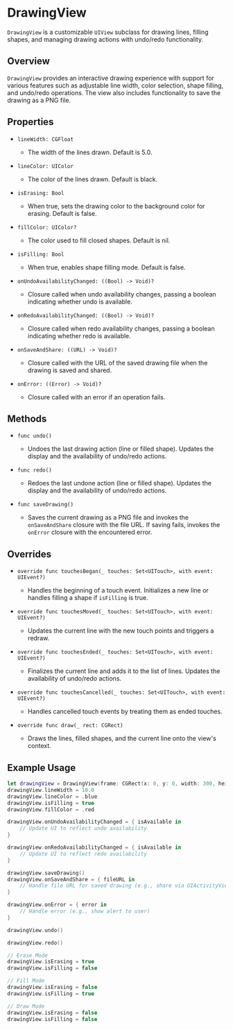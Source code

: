 # DrawingView

`DrawingView` is a customizable `UIView` subclass for drawing lines, filling shapes, and managing drawing actions with undo/redo functionality.

## Overview

`DrawingView` provides an interactive drawing experience with support for various features such as adjustable line width, color selection, shape filling, and undo/redo operations. The view also includes functionality to save the drawing as a PNG file.

## Properties

- `lineWidth: CGFloat`
  - The width of the lines drawn. Default is 5.0.
  
- `lineColor: UIColor`
  - The color of the lines drawn. Default is black.
  
- `isErasing: Bool`
  - When true, sets the drawing color to the background color for erasing. Default is false.
  
- `fillColor: UIColor?`
  - The color used to fill closed shapes. Default is nil.
  
- `isFilling: Bool`
  - When true, enables shape filling mode. Default is false.
  
- `onUndoAvailabilityChanged: ((Bool) -> Void)?`
  - Closure called when undo availability changes, passing a boolean indicating whether undo is available.
  
- `onRedoAvailabilityChanged: ((Bool) -> Void)?`
  - Closure called when redo availability changes, passing a boolean indicating whether redo is available.
  
- `onSaveAndShare: ((URL) -> Void)?`
  - Closure called with the URL of the saved drawing file when the drawing is saved and shared.
  
- `onError: ((Error) -> Void)?`
  - Closure called with an error if an operation fails.

## Methods

- `func undo()`
  - Undoes the last drawing action (line or filled shape). Updates the display and the availability of undo/redo actions.
  
- `func redo()`
  - Redoes the last undone action (line or filled shape). Updates the display and the availability of undo/redo actions.
  
- `func saveDrawing()`
  - Saves the current drawing as a PNG file and invokes the `onSaveAndShare` closure with the file URL. If saving fails, invokes the `onError` closure with the encountered error.

## Overrides

- `override func touchesBegan(_ touches: Set<UITouch>, with event: UIEvent?)`
  - Handles the beginning of a touch event. Initializes a new line or handles filling a shape if `isFilling` is true.
  
- `override func touchesMoved(_ touches: Set<UITouch>, with event: UIEvent?)`
  - Updates the current line with the new touch points and triggers a redraw.
  
- `override func touchesEnded(_ touches: Set<UITouch>, with event: UIEvent?)`
  - Finalizes the current line and adds it to the list of lines. Updates the availability of undo/redo actions.
  
- `override func touchesCancelled(_ touches: Set<UITouch>, with event: UIEvent?)`
  - Handles cancelled touch events by treating them as ended touches.
  
- `override func draw(_ rect: CGRect)`
  - Draws the lines, filled shapes, and the current line onto the view's context.

## Example Usage

```swift
let drawingView = DrawingView(frame: CGRect(x: 0, y: 0, width: 300, height: 300))
drawingView.lineWidth = 10.0
drawingView.lineColor = .blue
drawingView.isFilling = true
drawingView.fillColor = .red

drawingView.onUndoAvailabilityChanged = { isAvailable in
    // Update UI to reflect undo availability
}

drawingView.onRedoAvailabilityChanged = { isAvailable in
    // Update UI to reflect redo availability
}

drawingView.saveDrawing()
drawingView.onSaveAndShare = { fileURL in
    // Handle file URL for saved drawing (e.g., share via UIActivityViewController)
}

drawingView.onError = { error in
    // Handle error (e.g., show alert to user)
}

drawingView.undo()

drawingView.redo()

// Erase Mode
drawingView.isErasing = true
drawingView.isFilling = false

// Fill Mode
drawingView.isErasing = false
drawingView.isFilling = true

// Draw Mode
drawingView.isErasing = false
drawingView.isFilling = false
